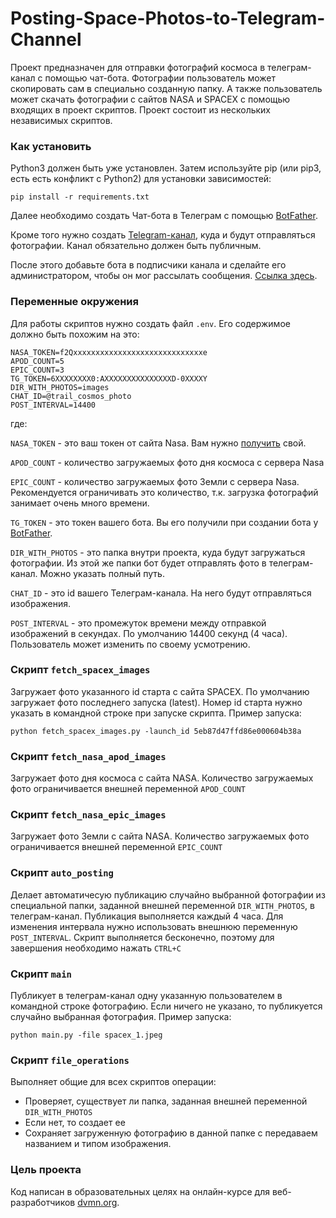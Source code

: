 # Posting-Space-Photos-to-Telegram-Channel

Проект предназначен для отправки фотографий космоса в телеграм-канал с помощью чат-бота.
Фотографии пользователь может скопировать сам в специально созданную папку. 
А также пользователь может скачать фотографии с сайтов NASA и SPACEX с помощью входящих в проект скриптов.
Проект состоит из нескольких независимых скриптов.

### Как установить

Python3 должен быть уже установлен. Затем используйте pip (или pip3, есть есть конфликт с Python2) для установки зависимостей:

    pip install -r requirements.txt

Далее необходимо создать Чат-бота в Телеграм с помощью [BotFather](https://way23.ru/регистрация-бота-в-telegram.html).

Кроме того нужно создать [Telegram-канал](https://www.internet-technologies.ru/articles/newbie/kak-sozdat-kanal-v-telegram-poshagovoe-rukovodstvo.html), куда и будут отправляться фотографии. Канал обязательно должен быть публичным.

После этого добавьте бота в подписчики канала и сделайте его администратором, чтобы он мог рассылать сообщения. [Ссылка здесь](https://softolet.ru/telegramm/boty/dlya-chego-delat-bota-administratorom-i-kak-eto-delaetsya.html).



### Переменные окружения
Для работы скриптов нужно создать файл `.env`. Его содержимое должно быть похожим на это:
```
NASA_TOKEN=f2Qхххххххххххххххххххххххххххххe
APOD_COUNT=5
EPIC_COUNT=3
TG_TOKEN=6ХХХХХХХХ0:AХХХХХХХХХХХХХХХD-0ХХХХY
DIR_WITH_PHOTOS=images
CHAT_ID=@trail_cosmos_photo
POST_INTERVAL=14400
```
где:

`NASA_TOKEN` - это ваш токен от сайта Nasa. Вам нужно [получить](https://api.nasa.gov/) свой.

`APOD_COUNT` - количество загружаемых фото дня космоса с сервера Nasa

`EPIC_COUNT` - количество загружаемых фото Земли с сервера Nasa. Рекомендуется ограничивать это количество, т.к. загрузка фотографий занимает очень много времени.

`TG_TOKEN` - это токен вашего бота. Вы его получили при создании бота у [BotFather](https://way23.ru/регистрация-бота-в-telegram.html).

`DIR_WITH_PHOTOS` - это папка внутри проекта, куда будут загружаться фотографии. Из этой же папки бот будет отправлять фото в телеграм-канал. Можно указать полный путь.

`CHAT_ID` - это id вашего Телеграм-канала. На него будут отправляться изображения. 

`POST_INTERVAL` - это промежуток времени между отправкой изображений в секундах. По умолчанию 14400 секунд (4 часа). Пользователь может изменить по своему усмотрению.


### Скрипт `fetch_spacex_images` 
Загружает фото указанного id старта с сайта SPACEX. По умолчанию загружает фото последнего запуска (latest).
Номер id старта нужно указать в командной строке при запуске скрипта.
Пример запуска:

    python fetch_spacex_images.py -launch_id 5eb87d47ffd86e000604b38a


### Скрипт `fetch_nasa_apod_images` 
Загружает фото дня космоса с сайта NASA. Количество загружаемых фото ограничивается внешней переменной `APOD_COUNT` 


### Скрипт `fetch_nasa_epic_images` 
Загружает фото Земли с сайта NASA. Количество загружаемых фото ограничивается внешней переменной `EPIC_COUNT` 


### Скрипт `auto_posting` 
Делает автоматичесую публикацию случайно выбранной фотографии из специальной папки, заданной внешней переменной `DIR_WITH_PHOTOS`, в телеграм-канал. Публикация выполняется каждый 4 часа. Для изменения интервала нужно использовать внешнюю переменную `POST_INTERVAL`. Скрипт выполняется бесконечно, поэтому для завершения необходимо нажать `CTRL+C`


### Скрипт `main` 
Публикует в телеграм-канал одну указанную пользователем в командной строке фотографию. Если ничего не указано, то публикуется случайно выбранная фотография.
Пример запуска:

    python main.py -file spacex_1.jpeg
 

### Скрипт `file_operations`
Выполняет общие для всех скриптов операции:
- Проверяет, существует ли папка, заданная внешней переменной `DIR_WITH_PHOTOS`
- Если нет, то создает ее
- Сохраняет загруженную фотографию в данной папке с передаваем названием и типом изображения.


### Цель проекта

Код написан в образовательных целях на онлайн-курсе для веб-разработчиков [dvmn.org](https://dvmn.org/).